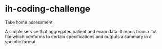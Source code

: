 # ih-coding-challenge
Take home assessment

A simple service that aggregates patient and exam data. It reads from a .txt file which conforms to certain specifications and outputs a summary in a specific format.
